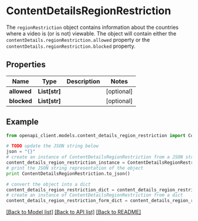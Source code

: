 # ContentDetailsRegionRestriction

The `regionRestriction` object contains information about the countries where a video is (or is not) viewable. The object will contain either the `contentDetails.regionRestriction.allowed` property or the `contentDetails.regionRestriction.blocked` property.

## Properties
Name | Type | Description | Notes
------------ | ------------- | ------------- | -------------
**allowed** | **List[str]** |  | [optional]
**blocked** | **List[str]** |  | [optional]

## Example

```python
from openapi_client.models.content_details_region_restriction import ContentDetailsRegionRestriction

# TODO update the JSON string below
json = "{}"
# create an instance of ContentDetailsRegionRestriction from a JSON string
content_details_region_restriction_instance = ContentDetailsRegionRestriction.from_json(json)
# print the JSON string representation of the object
print ContentDetailsRegionRestriction.to_json()

# convert the object into a dict
content_details_region_restriction_dict = content_details_region_restriction_instance.to_dict()
# create an instance of ContentDetailsRegionRestriction from a dict
content_details_region_restriction_form_dict = content_details_region_restriction.from_dict(content_details_region_restriction_dict)
```
[[Back to Model list]](../README.md#documentation-for-models) [[Back to API list]](../README.md#documentation-for-api-endpoints) [[Back to README]](../README.md)
